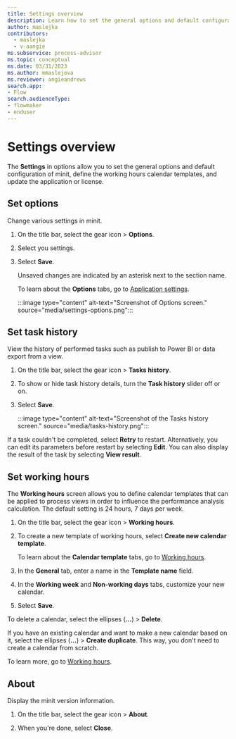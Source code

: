 ```yaml
---
title: Settings overview
description: Learn how to set the general options and default configuration of minit, define the working hours calendar templates, and update the application or license in minit.
author: maslejka
contributors:
  - maslejka
  - v-aangie
ms.subservice: process-advisor
ms.topic: conceptual
ms.date: 03/31/2023
ms.author: mmaslejova
ms.reviewer: angieandrews
search.app:
- Flow
search.audienceType:
- flowmaker
- enduser
---
```


# Settings overview

The **Settings** in options allow you to set the general options and default configuration of minit, define the working hours calendar templates, and update the application or license.

## Set options

Change various settings in minit.

1. On the title bar, select the gear icon > **Options**.

1. Select you settings.

1. Select **Save**.

    Unsaved changes are indicated by an asterisk next to the section name.

    To learn about the **Options** tabs, go to [Application settings](options.md).

    :::image type="content" alt-text="Screenshot of Options screen." source="media/settings-options.png":::

## Set task history

View the history of performed tasks such as publish to Power BI or data export from a view.

1. On the title bar, select the gear icon > **Tasks history**.

1. To show or hide task history details, turn the **Task history** slider off or on.

1. Select **Save**.

    :::image type="content" alt-text="Screenshot of the Tasks history screen." source="media/tasks-history.png":::

If a task couldn't be completed, select **Retry** to restart. Alternatively, you can edit its parameters before restart by selecting **Edit**. You can also display the result of the task by selecting **View result**.

## Set working hours

The **Working hours** screen allows you to define calendar templates that can be applied to process views in order to influence the performance analysis calculation. The default setting is 24 hours, 7 days per week.

1. On the title bar, select the gear icon > **Working hours**.

1. To create a new template of working hours, select **Create new calendar template**.

    To learn about the **Calendar template** tabs, go to [Working hours](working-hours.md).

1. In the **General** tab, enter a name in the **Template name** field.

1. In the **Working week** and **Non-working days** tabs, customize your new calendar.

1. Select **Save**.

To delete a calendar, select the ellipses (**...**) > **Delete**.

If you have an existing calendar and want to make a new calendar based on it, select the ellipses (**...**) > **Create duplicate**. This way, you don't need to create a calendar from scratch.

To learn more, go to [Working hours](working-hours.md).

## About

Display the minit version information.

1. On the title bar, select the gear icon > **About**.

1. When you're done, select **Close**.

